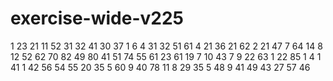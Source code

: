 # exercise-wide-v225
1
23
21
11
52
31
32
41
30
37
1
6
4
31
32
51
61
4
21
36
21
62
2
21
47
7
64
14
8
12
52
62
70
82
49
80
41
51
74
55
61
23
61
19
7
10
43
7
9
22
63
1
22
85
1
4
1
41
1
42
56
54
55
20
35
5
60
9
40
78
11
8
29
35
5
48
9
41
49
43
27
57
46
